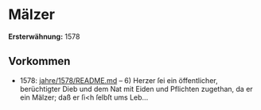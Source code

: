 # Mälzer

**Ersterwähnung:** 1578

## Vorkommen
- 1578: [jahre/1578/README.md](../jahre/1578/README.md) – 6) Herzer ſei ein öffentlicher, berüchtigter Dieb und
dem Nat mit Eiden und Pflichten zugethan, da er ein
Mälzer; daß er ſi<h ſelbſt ums Leb...
